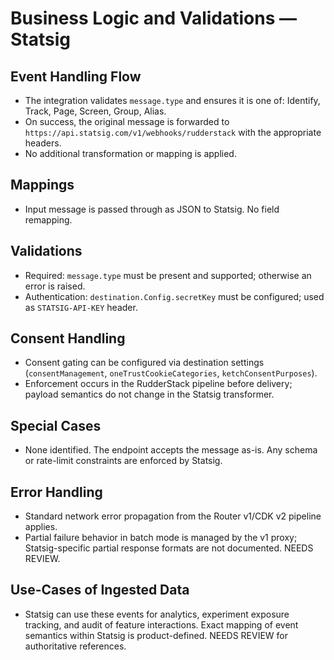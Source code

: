 # Business Logic and Validations — Statsig

## Event Handling Flow

- The integration validates `message.type` and ensures it is one of: Identify, Track, Page, Screen, Group, Alias.
- On success, the original message is forwarded to `https://api.statsig.com/v1/webhooks/rudderstack` with the appropriate headers.
- No additional transformation or mapping is applied.

## Mappings

- Input message is passed through as JSON to Statsig. No field remapping.

## Validations

- Required: `message.type` must be present and supported; otherwise an error is raised.
- Authentication: `destination.Config.secretKey` must be configured; used as `STATSIG-API-KEY` header.

## Consent Handling

- Consent gating can be configured via destination settings (`consentManagement`, `oneTrustCookieCategories`, `ketchConsentPurposes`).
- Enforcement occurs in the RudderStack pipeline before delivery; payload semantics do not change in the Statsig transformer.

## Special Cases

- None identified. The endpoint accepts the message as-is. Any schema or rate-limit constraints are enforced by Statsig.

## Error Handling

- Standard network error propagation from the Router v1/CDK v2 pipeline applies.
- Partial failure behavior in batch mode is managed by the v1 proxy; Statsig-specific partial response formats are not documented. NEEDS REVIEW.

## Use-Cases of Ingested Data

- Statsig can use these events for analytics, experiment exposure tracking, and audit of feature interactions. Exact mapping of event semantics within Statsig is product-defined. NEEDS REVIEW for authoritative references.
